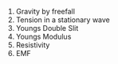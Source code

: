 1. Gravity by freefall
2. Tension in a stationary wave
3. Youngs Double Slit
4. Youngs Modulus
5. Resistivity
6. EMF